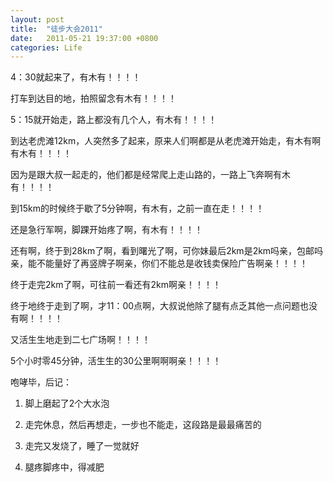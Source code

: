 ```yaml
---
layout: post
title:  "徒步大会2011"
date:   2011-05-21 19:37:00 +0800
categories: Life
---
```


4：30就起来了，有木有！！！！

打车到达目的地，拍照留念有木有！！！！

5：15就开始走，路上都没有几个人，有木有！！！！

到达老虎滩12km，人突然多了起来，原来人们啊都是从老虎滩开始走，有木有啊有木有！！！！

因为是跟大叔一起走的，他们都是经常爬上走山路的，一路上飞奔啊有木有！！！！

到15km的时候终于歇了5分钟啊，有木有，之前一直在走！！！！

还是急行军啊，脚踝开始疼了啊，有木有！！！！

还有啊，终于到28km了啊，看到曙光了啊，可你妹最后2km是2km吗亲，包邮吗亲，能不能量好了再竖牌子啊亲，你们不能总是收钱卖保险广告啊亲！！！！

终于走完2km了啊，可往前一看还有2km啊亲！！！！

终于地终于走到了啊，才11：00点啊，大叔说他除了腿有点乏其他一点问题也没有啊！！！！

又活生生地走到二七广场啊！！！！

5个小时零45分钟，活生生的30公里啊啊啊亲！！！！


咆哮毕，后记：

1. 脚上磨起了2个大水泡

2. 走完休息，然后再想走，一步也不能走，这段路是最最痛苦的

3. 走完又发烧了，睡了一觉就好

4. 腿疼脚疼中，得减肥
